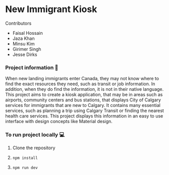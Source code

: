 # New Immigrant Kiosk

Contributors
- Faisal Hossain
- Jaza Khan
- Minsu Kim
- Girimer Singh
- Jesse Dirks


### Project information 📄
When new landing immigrants enter Canada, they may not know where to find the exact resources they need, such as transit or job information. In addition, when they do find the information, it is not in their native language. This project aims to create a kiosk application, that may be in areas such as airports, community centers and bus stations, that displays City of Calgary services for immigrants that are new to Calgary. It contains many essential services, such as planning a trip using Calgary Transit or finding the nearest health care services. This project displays this information in an easy to use interface with design concepts like Material design. 

### To run project locally 💻

1. Clone the repository

2. ```bash
   npm install
   ```

3. ```bash
   npm run dev
   ```
